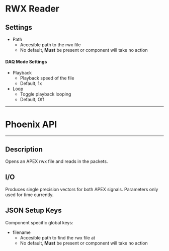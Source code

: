 # RWX Reader
## Settings
- Path
	- Accesible path to the rwx file
	- No default, **Must** be present or component will take no action
#### DAQ Mode Settings
- Playback
	- Playback speed of the file
	- Default, 1x
- Loop
	- Toggle playback looping
	- Default, Off
___
# Phoenix API
___
## Description

Opens an APEX rwx file and reads in the packets.

## I/O

Produces single precision vectors for both APEX signals. Parameters only used for time currently.

## JSON Setup Keys

Component specific global keys:
- filename
	- Accesible path to find the rwx file at
	- No default, **Must** be present or component will take no action

